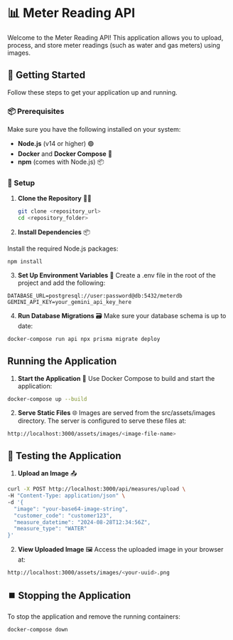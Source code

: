 # 📊 Meter Reading API

Welcome to the Meter Reading API! This application allows you to upload, process, and store meter readings (such as water and gas meters) using images.

## 🚀 Getting Started

Follow these steps to get your application up and running.

### 📦 Prerequisites

Make sure you have the following installed on your system:

- **Node.js** (v14 or higher) 🟢
- **Docker** and **Docker Compose** 🐳
- **npm** (comes with Node.js) 📦
 
### 🔧 Setup

1. **Clone the Repository** 🧑‍💻
   
   ```bash
   git clone <repository_url>
   cd <repository_folder>
   ```

2. **Install Dependencies** 📦

Install the required Node.js packages:

```bash
npm install
```

3. **Set Up Environment Variables** 🔑
Create a .env file in the root of the project and add the following:

```env
DATABASE_URL=postgresql://user:password@db:5432/meterdb
GEMINI_API_KEY=your_gemini_api_key_here
```

4. **Run Database Migrations** 🗃️
Make sure your database schema is up to date:

```bash
docker-compose run api npx prisma migrate deploy
```

## Running the Application
1. **Start the Application** 🚀
Use Docker Compose to build and start the application:

```bash
docker-compose up --build
```

2. **Serve Static Files** 🌐
Images are served from the src/assets/images directory. The server is configured to serve these files at:

```bash 
http://localhost:3000/assets/images/<image-file-name>
```

## 🧪 Testing the Application

1. **Upload an Image** 📤

```bash 
curl -X POST http://localhost:3000/api/measures/upload \
-H "Content-Type: application/json" \
-d '{
  "image": "your-base64-image-string",
  "customer_code": "customer123",
  "measure_datetime": "2024-08-28T12:34:56Z",
  "measure_type": "WATER"
}'
```

2. **View Uploaded Image** 🖼️
Access the uploaded image in your browser at:

```bash
http://localhost:3000/assets/images/<your-uuid>.png
```

## ⏹️ Stopping the Application
To stop the application and remove the running containers:

```bash
docker-compose down
```
